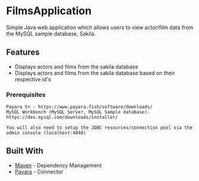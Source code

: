 # FilmsApplication

Simple Java web application which allows users to view actor/film data from the MySQL sample database, Sakila. 

## Features
* Displays actors and films from the sakila database
* Displays actors and films from the sakila database based on their respective id's

### Prerequisites

```
Payara 5+ - https://www.payara.fish/software/downloads/
MySQL Workbench (MySQL Server, MySQL Sample database)- https://dev.mysql.com/downloads/installer/ 

You will also need to setup the JDBC resources/connection pool via the admin console (localhost:4848)
```
## Built With

* [Maven](https://maven.apache.org/) - Dependency Management
* [Payara](https://www.payara.fish/) - Connector
